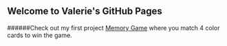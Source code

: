 ## Welcome to Valerie's GitHub Pages

######Check out my first project [Memory Game](https://valerierosen.github.io/MemoryGame/) where you match 4 color cards to win the game. 

